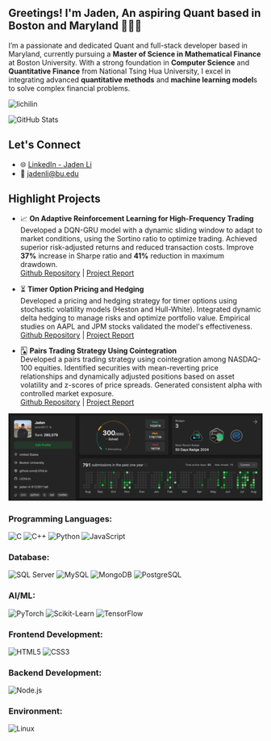 ## Greetings! I'm Jaden, An aspiring Quant based in Boston and Maryland 🧑🏻‍💻 </h1>

I’m a passionate and dedicated Quant and full-stack developer based in Maryland, currently pursuing a **Master of Science in Mathematical Finance** at Boston University. With a strong foundation in **Computer Science** and **Quantitative Finance** from National Tsing Hua University, I excel in integrating advanced **quantitative methods** and **machine learning model**s to solve complex financial problems.</h3>

<p align="left"> <img src="https://komarev.com/ghpvc/?username=lichilin&label=Profile%20views&color=0e75b6&style=flat" alt="lichilin" /> </p>

![GitHub Stats](https://github-readme-stats.vercel.app/api?username=YOUR_GITHUB_USERNAME&show_icons=true&theme=radical)

## Let's Connect
- 🌐 [LinkedIn - Jaden Li](https://www.linkedin.com/in/jaden-li-9122911a6/)
- 📧 jadenli@bu.edu

## Highlight Projects
- 📈 **On Adaptive Reinforcement Learning for High-Frequency Trading**  
  Developed a DQN-GRU model with a dynamic sliding window to adapt to market conditions, using the Sortino ratio to optimize trading. Achieved superior risk-adjusted returns and reduced transaction costs. Improve **37%** increase in Sharpe ratio and **41%** reduction in maximum drawdown.  
  [Github Repository](https://github.com/LiChiLin/On-Adaptive-Reinforcement-Learning-in-High-Frequency-Trading) | [Project Report](https://github.com/LiChiLin/On-Adaptive-Reinforcement-Learning-in-High-Frequency-Trading/blob/main/On-Adaptive-Reinforcement-Learning-in-High-Frequency-Trading.pdf)

- ⏳ **Timer Option Pricing and Hedging**  
  Developed a pricing and hedging strategy for timer options using stochastic volatility models (Heston and Hull-White). Integrated dynamic delta hedging to manage risks and optimize portfolio value. Empirical studies on AAPL and JPM stocks validated the model's effectiveness.  
  [Github Repository](https://github.com/LiChiLin/Timer-Option-Pricing-and-Hedging) | [Project Report](https://github.com/LiChiLin/Timer-Option-Pricing-and-Hedging/blob/main/docs/MF796%20Final%20Report.pdf)

- 🂡 **Pairs Trading Strategy Using Cointegration**  
  Developed a pairs trading strategy using cointegration among NASDAQ-100 equities. Identified securities with mean-reverting price relationships and dynamically adjusted positions based on asset volatility and z-scores of price spreads. Generated consistent alpha with controlled market exposure.  
 [Github Repository](https://github.com/LiChiLin/Cointegration-Alpha-A-NASDAQ-100-Pairs-Trading-Strategy/tree/main) | [Project Report](https://github.com/LiChiLin/Cointegration-Alpha-A-NASDAQ-100-Pairs-Trading-Strategy/blob/main/docs/Midterm%20Report.pdf)

![LeetCode Stats](https://github.com/LiChiLin/LiChiLin/blob/main/assets/leetcode.png)

### Programming Languages:
![C](https://img.shields.io/badge/C-%2300599C.svg?style=for-the-badge&logo=c&logoColor=white)
![C++](https://img.shields.io/badge/C++-%2300599C.svg?style=for-the-badge&logo=c%2B%2B&logoColor=white)
![Python](https://img.shields.io/badge/Python-%2314354C.svg?style=for-the-badge&logo=python&logoColor=white)
![JavaScript](https://img.shields.io/badge/JavaScript-%23F7DF1E.svg?style=for-the-badge&logo=javascript&logoColor=black)

### Database:
![SQL Server](https://img.shields.io/badge/Microsoft_SQL_Server-CC2927?style=for-the-badge&logo=microsoft-sql-server&logoColor=white)
![MySQL](https://img.shields.io/badge/MySQL-4479A1?style=for-the-badge&logo=mysql&logoColor=white)
![MongoDB](https://img.shields.io/badge/MongoDB-%2347A248.svg?style=for-the-badge&logo=mongodb&logoColor=white)
![PostgreSQL](https://img.shields.io/badge/PostgreSQL-%23336791.svg?style=for-the-badge&logo=postgresql&logoColor=white)

### AI/ML:
![PyTorch](https://img.shields.io/badge/PyTorch-%23EE4C2C.svg?style=for-the-badge&logo=pytorch&logoColor=white)
![Scikit-Learn](https://img.shields.io/badge/scikit_learn-%23F7931E.svg?style=for-the-badge&logo=scikit-learn&logoColor=white)
![TensorFlow](https://img.shields.io/badge/TensorFlow-%23FF6F00.svg?style=for-the-badge&logo=tensorflow&logoColor=white)

### Frontend Development:
![HTML5](https://img.shields.io/badge/HTML5-%23E34F26.svg?style=for-the-badge&logo=html5&logoColor=white)
![CSS3](https://img.shields.io/badge/CSS3-%231572B6.svg?style=for-the-badge&logo=css3&logoColor=white)

### Backend Development:
![Node.js](https://img.shields.io/badge/Node.js-%23339933.svg?style=for-the-badge&logo=nodedotjs&logoColor=white)

### Environment:
![Linux](https://img.shields.io/badge/Linux-%23FCC624.svg?style=for-the-badge&logo=linux&logoColor=black)
